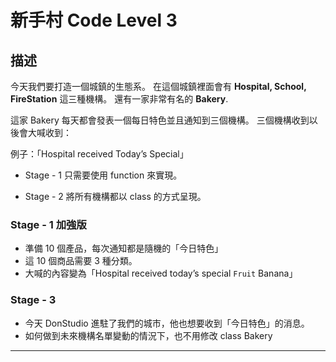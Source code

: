 # 新手村 Code Level 3

## 描述

今天我們要打造一個城鎮的生態系。
在這個城鎮裡面會有 **Hospital, School, FireStation** 這三種機構。
還有一家非常有名的 **Bakery**.

這家 Bakery 每天都會發表一個每日特色並且通知到三個機構。
三個機構收到以後會大喊收到：

例子：「Hospital received Today’s Special」

* Stage - 1
  只需要使用 function 來實現。

* Stage - 2
  將所有機構都以 class 的方式呈現。

### Stage - 1 加強版

- 準備 10 個產品，每次通知都是隨機的「今日特色」
- 這 10 個商品需要 3 種分類。
- 大喊的內容變為「Hospital received today’s special `Fruit` Banana」

### Stage - 3

- 今天 DonStudio 進駐了我們的城市，他也想要收到「今日特色」的消息。
- 如何做到未來機構名單變動的情況下，也不用修改 class Bakery



---

